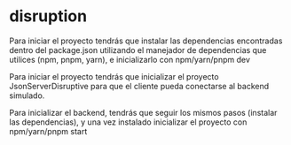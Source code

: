 # disruption

Para iniciar el proyecto tendrás que instalar las dependencias encontradas dentro del package.json utilizando el manejador de dependencias que utilices (npm, pnpm, yarn), e inicializarlo con npm/yarn/pnpm dev

Para iniciar el proyecto tendrás que inicializar el proyecto JsonServerDisruptive para que el cliente pueda conectarse al backend simulado.

Para inicializar el backend, tendrás que seguir los mismos pasos (instalar las dependencias), y una vez instalado inicializar el proyecto con npm/yarn/pnpm start